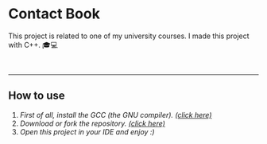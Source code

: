 # Contact Book

This project is related to one of my university courses. I made this project with C++. 🎓💻

<br>
<hr>

## How to use
1. *First of all, install the GCC (the GNU compiler). <a href="https://gcc.gnu.org/">(click here)</a>*
2. *Download or fork the repository. <a href="https://github.com/mahdi-rezae/simple-contact.git">(click here)</a>*
3. *Open this project in your IDE and enjoy :)*
